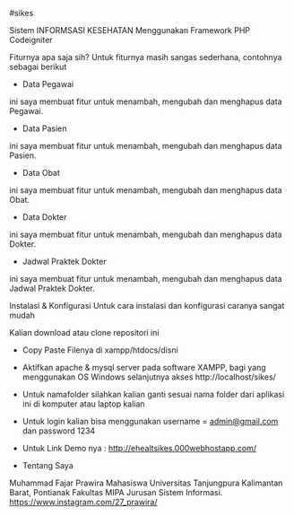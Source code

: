 #sikes

Sistem INFORMSASI KESEHATAN Menggunakan Framework PHP Codeigniter

Fiturnya apa saja sih?
Untuk fiturnya masih sangas sederhana, contohnya sebagai berikut

- Data Pegawai

ini saya membuat fitur untuk menambah, mengubah dan menghapus data Pegawai.

- Data Pasien

ini saya membuat fitur untuk menambah, mengubah dan menghapus data Pasien.

- Data Obat

ini saya membuat fitur untuk menambah, mengubah dan menghapus data Obat.

- Data Dokter

ini saya membuat fitur untuk menambah, mengubah dan menghapus data Dokter.

- Jadwal Praktek Dokter

ini saya membuat fitur untuk menambah, mengubah dan menghapus data Jadwal Praktek Dokter.

Instalasi & Konfigurasi
Untuk cara instalasi dan konfigurasi caranya sangat mudah

Kalian download atau clone repositori ini

- Copy Paste Filenya di xampp/htdocs/disni

- Aktifkan apache & mysql server pada software XAMPP, bagi yang menggunakan OS Windows selanjutnya akses http://localhost/sikes/ 

- Untuk namafolder silahkan kalian ganti sesuai nama folder dari aplikasi ini di komputer atau laptop kalian

- Untuk login kalian bisa menggunakan username = admin@gmail.com dan password 1234

- Untuk Link Demo nya : http://ehealtsikes.000webhostapp.com/

- Tentang Saya

Muhammad Fajar Prawira Mahasiswa Universitas Tanjungpura Kalimantan Barat, Pontianak Fakultas MIPA Jurusan Sistem Informasi. https://www.instagram.com/27_prawira/
